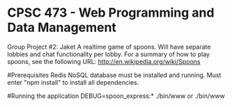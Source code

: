 # CPSC 473 ­- Web Programming and Data Management
Group Project #2: Jaket
A realtime game of spoons. Will have separate lobbies and chat functionality per lobby. For a summary of how to play spoons, see the following URL:
http://en.wikipedia.org/wiki/Spoons

#Prerequisites
Redis NoSQL database must be installed and running.
Must enter "npm install" to install all dependencies.

#Running the application
DEBUG=spoon_express:* ./bin/www
	or
./bin/www
